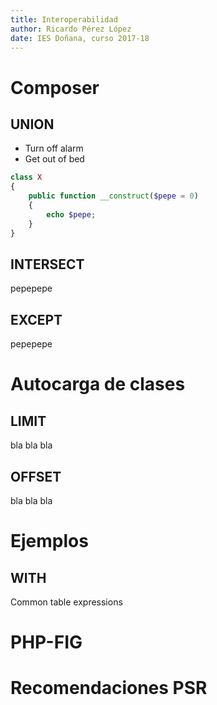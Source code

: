 ```yaml
---
title: Interoperabilidad
author: Ricardo Pérez López
date: IES Doñana, curso 2017-18
---
```


# Composer

## UNION

- Turn off alarm
- Get out of bed

```php
class X
{
    public function __construct($pepe = 0)
    {
        echo $pepe;
    }
}
```

## INTERSECT

pepepepe

## EXCEPT

pepepepe

# Autocarga de clases

## LIMIT

bla bla bla

## OFFSET

bla bla bla

# Ejemplos

## WITH

Common table expressions

# PHP-FIG

# Recomendaciones PSR


